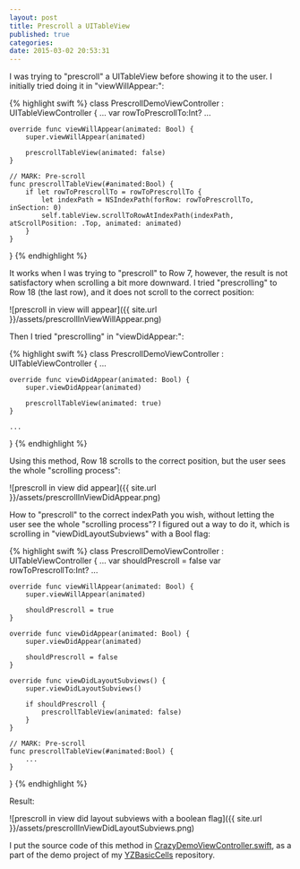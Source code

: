 ```yaml
---
layout: post
title: Prescroll a UITableView
published: true
categories:
date: 2015-03-02 20:53:31
---
```


I was trying to "prescroll" a UITableView before showing it to the user. I initially tried doing it in "viewWillAppear:":

{% highlight swift %}
class PrescrollDemoViewController : UITableViewController {
	...
	var rowToPrescrollTo:Int?
	...

	override func viewWillAppear(animated: Bool) {
		super.viewWillAppear(animated)
		
		prescrollTableView(animated: false)
	}

	// MARK: Pre-scroll
	func prescrollTableView(#animated:Bool) {
		if let rowToPrescrollTo = rowToPrescrollTo {
			let indexPath = NSIndexPath(forRow: rowToPrescrollTo, inSection: 0)
			self.tableView.scrollToRowAtIndexPath(indexPath, atScrollPosition: .Top, animated: animated)
		}
	}
}
{% endhighlight %}

It works when I was trying to "prescroll" to Row 7, however, the result is not satisfactory when scrolling a bit more downward. I tried "prescrolling" to Row 18 (the last row), and it does not scroll to the correct position:

![prescroll in view will appear]({{ site.url }}/assets/prescrollInViewWillAppear.png)

Then I tried "prescrolling" in "viewDidAppear:":

{% highlight swift %}
class PrescrollDemoViewController : UITableViewController {
	...

	override func viewDidAppear(animated: Bool) {
		super.viewDidAppear(animated)
		
		prescrollTableView(animated: true)
	}

	...
}
{% endhighlight %}

Using this method, Row 18 scrolls to the correct position, but the user sees the whole "scrolling process":

![prescroll in view did appear]({{ site.url }}/assets/prescrollInViewDidAppear.png)

How to "prescroll" to the correct indexPath you wish, without letting the user see the whole "scrolling process"? I figured out a way to do it, which is scrolling in "viewDidLayoutSubviews" with a Bool flag:

{% highlight swift %}
class PrescrollDemoViewController : UITableViewController {
	...
	var shouldPrescroll = false
	var rowToPrescrollTo:Int?
	...

	override func viewWillAppear(animated: Bool) {
		super.viewWillAppear(animated)
		
		shouldPrescroll = true
	}
	
	override func viewDidAppear(animated: Bool) {
		super.viewDidAppear(animated)
		
		shouldPrescroll = false
	}
	
	override func viewDidLayoutSubviews() {
		super.viewDidLayoutSubviews()
		
		if shouldPrescroll {
			prescrollTableView(animated: false)
		}
	}

	// MARK: Pre-scroll
	func prescrollTableView(#animated:Bool) {
		...
	}
}
{% endhighlight %}

Result:

![prescroll in view did layout subviews with a boolean flag]({{ site.url }}/assets/prescrollInViewDidLayoutSubviews.png)


I put the source code of this method in [CrazyDemoViewController.swift](https://github.com/yichizhang/YZBasicCells/blob/master/BasicCells-Demo/BasicCells-Demo/CrazyDemoViewController.swift), as a part of the demo project of my [YZBasicCells](https://github.com/yichizhang/YZBasicCells) repository.